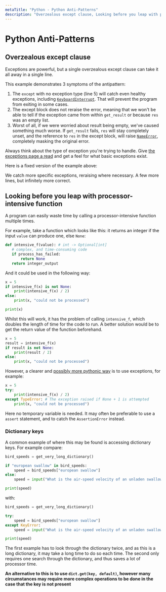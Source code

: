 ```yaml
---
metaTitle: "Python - Python Anti-Patterns"
description: "Overzealous except clause, Looking before you leap with processor-intensive function"
---
```


# Python Anti-Patterns




## Overzealous except clause


Exceptions are powerful, but a single overzealous except clause can take it all away in a single line.

This example demonstrates 3 symptoms of the antipattern:

1. The `except` with no exception type (line 5) will catch even healthy exceptions, including [`KeyboardInterrupt`](https://docs.python.org/2/library/exceptions.html#exceptions.KeyboardInterrupt). That will prevent the program from exiting in some cases.
1. The except block does not reraise the error, meaning that we won't be able to tell if the exception came from within `get_result` or because `res` was an empty list.
1. Worst of all, if we were worried about result being empty, we've caused something much worse. If `get_result` fails, `res` will stay completely unset, and the reference to `res` in the except block, will raise [`NameError`](https://docs.python.org/2/library/exceptions.html#exceptions.NameError), completely masking the original error.

Always think about the type of exception you're trying to handle. Give [the exceptions page a read](https://docs.python.org/2/library/exceptions.html) and get a feel for what basic exceptions exist.

Here is a fixed version of the example above:

We catch more specific exceptions, reraising where necessary. A few more lines, but infinitely more correct.



## Looking before you leap with processor-intensive function


A program can easily waste time by calling a processor-intensive function multiple times.

For example, take a function which looks like this: it returns an integer if the input `value` can produce one, else `None`:

```py
def intensive_f(value): # int -> Optional[int]
   # complex, and time-consuming code
   if process_has_failed:
       return None
   return integer_output

```

And it could be used in the following way:

```py
x = 5
if intensive_f(x) is not None:
    print(intensive_f(x) / 2)
else:
    print(x, "could not be processed")

print(x)

```

Whilst this will work, it has the problem of calling `intensive_f`, which doubles the length of time for the code to run. A better solution would be to get the return value of the function beforehand.

```py
x = 5
result = intensive_f(x)
if result is not None:
    print(result / 2)
else:
    print(x, "could not be processed")

```

However, a clearer and [possibly more pythonic way](https://docs.python.org/3/glossary.html#term-eafp) is to use exceptions, for example:

```py
x = 5
try:
    print(intensive_f(x) / 2)
except TypeError: # The exception raised if None + 1 is attempted
    print(x, "could not be processed")

```

Here no temporary variable is needed. It may often be preferable to use a `assert` statement, and to catch the `AssertionError` instead.

### Dictionary keys

A common example of where this may be found is accessing dictionary keys. For example compare:

```py
bird_speeds = get_very_long_dictionary()

if "european swallow" in bird_speeds:
    speed = bird_speeds["european swallow"]
else:
    speed = input("What is the air-speed velocity of an unladen swallow?")

print(speed)

```

with:

```py
bird_speeds = get_very_long_dictionary()

try:
    speed = bird_speeds["european swallow"]
except KeyError:
    speed = input("What is the air-speed velocity of an unladen swallow?")

print(speed)

```

The first example has to look through the dictionary twice, and as this is a long dictionary, it may take a long time to do so each time. The second only requires one search through the dictionary, and thus saves a lot of processor time.

**An alternative to this is to use `dict.get(key, default)`, however many circumstances may require more complex operations to be done in the case that the key is not present**

